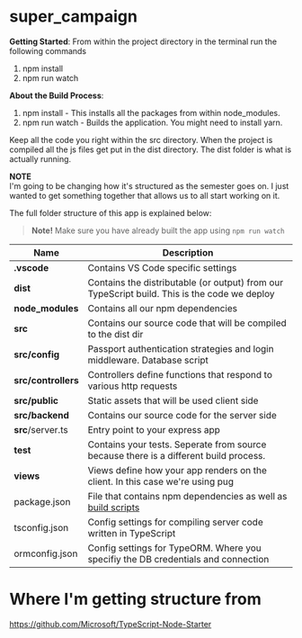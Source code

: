 # super_campaign
<b>Getting Started</b>:
From within the project directory in the terminal run the following commands
1) npm install 
2) npm run watch 
  
<b>About the Build Process</b>:<br>
1) npm install - This installs all the packages from within node_modules.
2) npm run watch - Builds the application. You might need to install yarn. 

Keep all the code you right within the src directory. When the project is compiled all the js files get put in the dist directory. The dist folder is what is actually running. 


<b>NOTE</b><br>
I'm going to be changing how it's structured as the semester goes on. I just wanted to get something together that allows us to all start working on it. 

The full folder structure of this app is explained below:

> **Note!** Make sure you have already built the app using `npm run watch`

| Name | Description |
| ------------------------ | --------------------------------------------------------------------------------------------- |
| **.vscode**              | Contains VS Code specific settings                                                            |
| **dist**                 | Contains the distributable (or output) from our TypeScript build. This is the code we deploy  |
| **node_modules**         | Contains all our npm dependencies                                                             |
| **src**                  | Contains our source code that will be compiled to the dist dir                                |
| **src/config**           | Passport authentication strategies and login middleware. Database script                      |
| **src/controllers**      | Controllers define functions that respond to various http requests                            |
| **src/public**           | Static assets that will be used client side                                                   |
| **src/backend**		   | Contains our source code for the server side 												   |
| **src**/server.ts        | Entry point to your express app                                                               |
| **test**                 | Contains your tests. Seperate from source because there is a different build process.         |
| **views**                | Views define how your app renders on the client. In this case we're using pug                 |
| package.json             | File that contains npm dependencies as well as [build scripts](#what-if-a-library-isnt-on-definitelytyped)                          |
| tsconfig.json            | Config settings for compiling server code written in TypeScript                               |
| ormconfig.json 		   | Config settings for TypeORM. Where you specifiy the DB credentials and connection			   |


# Where I'm getting structure from
https://github.com/Microsoft/TypeScript-Node-Starter
